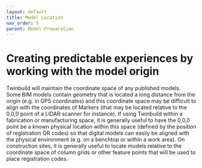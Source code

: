 ```yaml
---
layout: default
title: Model Location
nav_order: 5
parent: Model Preparation
---
```


# Creating predictable experiences by working with the model origin

Twinbuild will maintain the coordinate space of any published models. Some BIM models contain geometry that is located a long distance from the origin (e.g. in GPS coordinates) and this coordinate space may be difficult to align with the coordinates of Markers (that may be located relative to the 0,0,0 point of a LIDAR scanner for instance). If using Twinbuild within a fabrication or manufacturing space, it is generally useful to have the 0,0,0 point be a known physical location within this space (defined by the position of registration QR codes) so that digital models can easily be aligned with the physical environment (e.g. on a benchtop or within a work area). On construction sites, it is generally useful to locate models relative to the coordinate space of column grids or other feature points that will be used to place registration codes.
